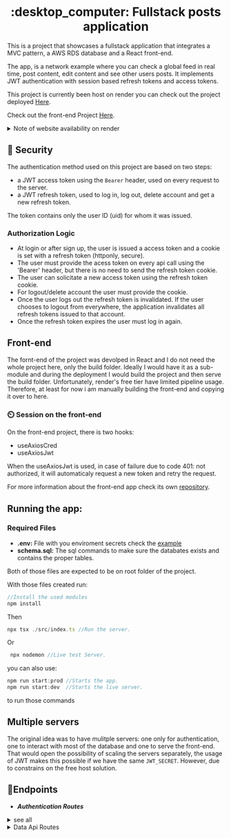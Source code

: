 <h1 align="center" style="font-weight: Bold">:desktop_computer: Fullstack posts application </h1>

This is a project that showcases a fullstack application that integrates a MVC pattern, a AWS RDS database and a React front-end.

The app, is a network example where you can check a global feed in real time, post content, edit content and see other users posts. It implements JWT authentication with session based refresh tokens and access tokens.

This project is currently been host on render you can check out the project deployed [Here](https://fullstackaws.onrender.com/).

Check out the front-end Project [Here](https://github.com/vtmattedi/fullstackAwsfront).

<details><summary >Note of website availability on render</summary>

 ---
The free tier on render makes the server spin down after beeing inactive so I made little python script that constantly pings the server so it is always readly available (if the server is not up it takes up to a few minutes to get it running again) however, to save a few minutes on render I shut the script down between 1 and 5 am (GMT -3), therefore it is expected for the web page to take a long time on first access during those hours. 

</details>

## 🔏 Security
The authentication method used on this project are based on two steps:

 * a JWT access token using the `Bearer` header, used on every request to the server.
 * a JWT refresh token, used to log in, log out, delete account and get a new refresh token.

The token contains only the user ID (uid) for whom it was issued.

### Authorization Logic 
 * At login or after sign up, the user is issued a access token and a cookie is set with a refresh token (httponly, secure).
 * The user must provide the acess token on every api call using the 'Bearer' header, but there is no need to send the refresh token cookie.
 * The user can solicitate a new access token using the refresh token cookie.
 * For logout/delete account the user must provide the cookie.
 * Once the user logs out the refresh token is invalidated. If the user chooses to logout from everywhere, the application invalidates all refresh tokens issued to that account.
 * Once the refresh token expires the user must log in again.


## Front-end

The fornt-end of the project was devolped in React and I do not need the whole project here, only the build folder. Ideally I would have it as a sub-module and during the deployment I would build the project
and then serve the build folder. Unfortunately, render's free tier have limited pipeline usage. Therefore, at least for now i am manually building the front-end and copying it over to here.

### ⏲️ Session on the front-end
 On the front-end project, there is two hooks:
 * useAxiosCred 
 * useAxiosJwt

When the useAxiosJwt is used, in case of failure due to code 401: not authorized, it will automaticaly request a new token and retry the request.

For more information about the front-end app check its own [repository]("https://www.github.com/vtmattedi/fullstackawsfront").

## Running the app:

### Required Files
* **.env:** File with you enviroment secrets check the [example](/.example.env)
* **schema.sql:** The sql commands to make sure the databates exists and contains the proper tables.

Both of those files are expected to be on root folder of the project.


With those files created run:

```JavaScript
//Install the used modules
npm install
```
Then
```JavaScript
npx tsx ./src/index.ts //Run the server.
```
Or 
```JavaScript
 npx nodemon //Live test Server.
```
you can also use:
```JavaScript
npm run start:prod //Starts the app.
npm run start:dev  //Starts the live server.
```
to run those commands 

## Multiple servers
The original idea was to have mulitple servers: one only for authentication, one to interact with most of the database and one to serve the front-end. That would open the possibility of scaling the servers separately, the usage of JWT makes this possible if we have the same `JWT_SECRET`. However, due to constrains on the free host solution.

## :round_pushpin:Endpoints

- ***Authentication Routes***
<details>
<summary>
 see all
</summary>

#### ![Static Badge](https://img.shields.io/badge/POST-blue?style=plastic) ```/auth/signup```
- **Expects**: User signup details in the request body.
- **Returns**: Status indicating success or failure of the signup process.

    |**Code** |**Body**|**Description**|
    |:-------:|:--------:|:-------------:|
    |**201**|```{message: string}```|Signup successful|
    |**400**|```{message: string}```|Invalid input|
    |**500**|```{message: string}```|Internal server error|

#### ![Static Badge](https://img.shields.io/badge/POST-blue?style=plastic) ```/auth/login```
- **Expects**: Body with email and password.
- **Returns**: 200 if successful, or an error if input is invalid or credentials are incorrect.

    |**Code** |**Body**|**Description**|
    |:-------:|:--------:|:-------------:|
    |**200**|```{access token: string, uid: number}```|Login successful|
    |**401**|```{message: string}```|Unauthorized|
    |**500**|```{message: string}```|Internal server error|
    |**400**|```{message: string}```|Invalid input|

#### ![Static Badge](https://img.shields.io/badge/DELETE-red?style=plastic) ```/auth/logout```
- **Expects**: Valid access token in headers.
- **Returns**: Status of the logout operation.

    |**Code** |**Body**|**Description**|
    |:-------:|:--------:|:-------------:|
    |**200**|```{message: string}```|Logout successful|
    |**401**|```{message: string}```|Unauthorized|
    |**500**|```{message: string}```|Internal server error|

#### ![Static Badge](https://img.shields.io/badge/POST-blue?style=plastic) ```/auth/token```
- **Expects**: Body with refresh token.
- **Returns**: A new access token.

    |**Code** |**Body**|**Description**|
    |:-------:|:--------:|:-------------:|
    |**200**|```{access token: string}```|Token refresh successful|
    |**401**|```{message: string}```|Unauthorized|
    |**500**|```{message: string}```|Internal server error|

</details>
<details>
<summary>Data Api Routes</summary>

#### ![Static Badge](https://img.shields.io/badge/GET-green?style=plastic) ```/api/newposts```
- **Expects**: Valid access token in headers.
- **Returns**: A list of new posts.

    |**Code** |**Body**|**Description**|
    |:-------:|:--------:|:-------------:|
    |**200**|```[{post}, ...]```|List of new posts|
    |**401**|```{message: string}```|Unauthorized|
    |**500**|```{message: string}```|Internal server error|

#### ![Static Badge](https://img.shields.io/badge/POST-blue?style=plastic) ```/api/newpost```
- **Expects**: Post content in the body.
- **Returns**: Status of post creation.

    |**Code** |**Body**|**Description**|
    |:-------:|:--------:|:-------------:|
    |**201**|```{post: object}```|Post created|
    |**400**|```{message: string}```|Invalid input|
    |**500**|```{message: string}```|Internal server error|

#### ![Static Badge](https://img.shields.io/badge/PUT-orange?style=plastic) ```/api/editpost```
- **Expects**: Post content and post ID in the body.
- **Returns**: Status of the edit operation.

    |**Code** |**Body**|**Description**|
    |:-------:|:--------:|:-------------:|
    |**200**|```{post: object}```|Post updated|
    |**400**|```{message: string}```|Invalid input|
    |**401**|```{message: string}```|Unauthorized|
    |**500**|```{message: string}```|Internal server error|

#### ![Static Badge](https://img.shields.io/badge/DELETE-red?style=plastic) ```/api/deletepost```
- **Expects**: Post ID in the body.
- **Returns**: Status of the delete operation.

    |**Code** |**Body**|**Description**|
    |:-------:|:--------:|:-------------:|
    |**200**|```{message: string}```|Post deleted|
    |**401**|```{message: string}```|Unauthorized|
    |**500**|```{message: string}```|Internal server error|

#### ![Static Badge](https://img.shields.io/badge/GET-green?style=plastic) ```/api/posts```
- **Expects**: Valid access token in headers.
- **Returns**: Posts created by the authenticated user.

    |**Code** |**Body**|**Description**|
    |:-------:|:--------:|:-------------:|
    |**200**|```[{post}, ...]```|List of user posts|
    |**401**|```{message: string}```|Unauthorized|
    |**500**|```{message: string}```|Internal server error|

#### ![Static Badge](https://img.shields.io/badge/GET-green?style=plastic) ```/api/allposts```
- **Expects**: Valid access token in headers.
- **Returns**: All posts available in the system.

    |**Code** |**Body**|**Description**|
    |:-------:|:--------:|:-------------:|
    |**200**|```[{post}, ...]```|List of all posts|
    |**401**|```{message: string}```|Unauthorized|
    |**500**|```{message: string}```|Internal server error|

## User Routes

#### ![Static Badge](https://img.shields.io/badge/GET-green?style=plastic) ```/api/dashboard```
- **Expects**: Valid access token in headers.
- **Returns**: Dashboard data for the authenticated user.

    |**Code** |**Body**|**Description**|
    |:-------:|:--------:|:-------------:|
    |**200**|```{user: object}```|User data fetched|
    |**401**|```{message: string}```|Unauthorized|
    |**500**|```{message: string}```|Internal server error|

#### ![Static Badge](https://img.shields.io/badge/POST-blue?style=plastic) ```/api/edituser```
- **Expects**: User data in the body to update the profile.
- **Returns**: Status of the update operation.

    |**Code** |**Body**|**Description**|
    |:-------:|:--------:|:-------------:|
    |**200**|```{user: object}```|User updated|
    |**400**|```{message: string}```|Invalid input|
    |**401**|```{message: string}```|Unauthorized|
    |**500**|```{message: string}```|Internal server error|

## Health Check

#### ![Static Badge](https://img.shields.io/badge/GET-green?style=plastic) ```/api/healtz```
- **Returns**: `200` status with "OK" for health check of the server.

    |**Code** |**Body**|**Description**|
    |:-------:|:--------:|:-------------:|
    |**200**|```"OK"```|Health check successful|

</details>

